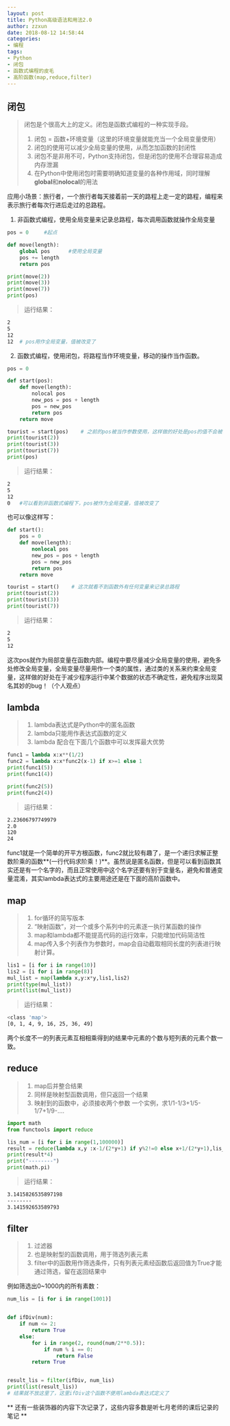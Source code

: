 ```yaml
---
layout: post
title: Python高级语法和用法2.0
author: zzxun
date: 2018-08-12 14:58:44
categories:
- 编程
tags:
- Python
- 闭包
- 函数式编程的皮毛
- 高阶函数(map,reduce,filter)
---
```


## 闭包 ##
> 闭包是个很高大上的定义。闭包是函数式编程的一种实现手段。
> 1. 闭包 = 函数+环境变量（这里的环境变量就能充当一个全局变量使用）
> 2. 闭包的使用可以减少全局变量的使用，从而怎加函数的封闭性
> 3. 闭包不是非用不可，Python支持闭包，但是闭包的使用不合理容易造成内存泄漏
> 4. 在Python中使用闭包时需要明确知道变量的各种作用域，同时理解**global**和**nolocal**的用法

应用小场景：旅行者，一个旅行者每天接着前一天的路程上走一定的路程，编程来表示旅行者每次行进后走过的总路程。
1. 非函数式编程，使用全局变量来记录总路程，每次调用函数就操作全局变量
~~~python 
pos = 0     #起点

def move(length):
    global pos      #使用全局变量
    pos += length
    return pos

print(move(2))
print(move(3))
print(move(7))
print(pos)
~~~
>运行结果：
~~~bash
2
5
12
12  # pos用作全局变量，值被改变了
~~~
2. 函数式编程，使用闭包，将路程当作环境变量，移动的操作当作函数。
~~~python
pos = 0

def start(pos):
    def move(length):
        nolocal pos
        new_pos = pos + length
        pos = new_pos
        return pos
    return move

tourist = start(pos)    # 之前的pos被当作参数使用，这样做的好处是pos的值不会被改变
print(tourist(2))
print(tourist(3))
print(tourist(7))
print(pos)
~~~
<!--more-->
>运行结果：
~~~bash
2
5
12
0   #可以看到非函数式编程下，pos被作为全局变量，值被改变了
~~~
也可以像这样写：
~~~python 
def start():
    pos = 0
    def move(length):
        nonlocal pos
        new_pos = pos + length
        pos = new_pos
        return pos
    return move

tourist = start()    # 这次就看不到函数外有任何变量来记录总路程
print(tourist(2))
print(tourist(3))
print(tourist(7))
~~~
>运行结果：
~~~bash
2
5
12
~~~
这次pos就作为局部变量在函数内部。编程中要尽量减少全局变量的使用，避免多处修改全局变量，全局变量尽量用作一个类的属性，通过类的关系来约束全局变量，这样做的好处在于减少程序运行中某个数据的状态不确定性，避免程序出现莫名其妙的bug！（个人观点）

## lambda ##
>1. lambda表达式是Python中的匿名函数
>2. lambda只能用作表达式函数的定义
>3. lambda 配合在下面几个函数中可以发挥最大优势
~~~python
func1 = lambda x:x**(1/2)
func2 = lambda x:x*func2(x-1) if x>=1 else 1
print(func1(5))
print(func1(4))

print(func2(5))
print(func2(4))
~~~
>运行结果：
~~~bash
2.23606797749979
2.0
120
24
~~~
func1就是一个简单的开平方根函数，func2就比较有趣了，是一个递归求解正整数阶乘的函数**(一行代码求阶乘！)**。虽然说是匿名函数，但是可以看到函数其实还是有一个名字的，而且正常使用中这个名字还要有别于变量名，避免和普通变量混淆，其实lambda表达式的主要用途还是在下面的高阶函数中。
## map ##
>1. for循环的简写版本
>2. “映射函数”，对一个或多个系列中的元素逐一执行某函数的操作
>3. map和lambda都不能提高代码的运行效率，只能增加代码简洁性
>4. map传入多个列表作为参数时，map会自动截取相同长度的列表进行映射计算。

~~~python
lis1 = [i for i in range(10)]
lis2 = [i for i in range(8)]
mul_list = map(lambda x,y:x*y,lis1,lis2)
print(type(mul_list))
print(list(mul_list))
~~~
> 运行结果：
~~~bash
<class 'map'>
[0, 1, 4, 9, 16, 25, 36, 49]
~~~
两个长度不一的列表元素互相相乘得到的结果中元素的个数与短列表的元素个数一致。

## reduce ##
>1. map后并整合结果
>2. 同样是映射型函数调用，但只返回一个结果
>3. 映射到的函数中，必须接收两个参数
一个实例，求1/1-1/3+1/5-1/7+1/9-....
~~~python 
import math
from functools import reduce

lis_num = [i for i in range(1,100000)]
result = reduce(lambda x,y :x-1/(2*y+1) if y%2!=0 else x+1/(2*y+1),lis_num,1)
print(result*4)
print("--------")
print(math.pi)      
~~~
> 运行结果：
~~~bash
3.1415826535897198
--------
3.141592653589793
~~~
## filter ##
>1. 过滤器
>2. 也是映射型的函数调用，用于筛选列表元素
>3. filter中的函数用作筛选条件，只有列表元素经函数后返回值为True才能通过筛选，留在返回结果中

例如筛选出0~1000内的所有素数：
~~~python
num_lis = [i for i in range(1001)]


def ifDiv(num):
    if num <= 2:
        return True
    else:
        for i in range(2, round(num/2**0.5)):
            if num % i == 0:
                return False
        return True


result_lis = filter(ifDiv, num_lis)
print(list(result_lis))
# 结果就不放这里了，这里ifDiv这个函数不便用lambda表达式定义了
~~~
** 还有一些装饰器的内容下次记录了，这些内容多数是听七月老师的课后记录的笔记 **